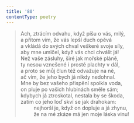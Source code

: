 ```yaml
---
title: '80'
contentType: poetry
---
```


> Ach, ztrácím odvahu, když píšu o vás, milý,  
> a přitom vím, že vás lepší duch opěvá  
> a vkládá do svých chval veškeré svoje síly,  
> aby mne umlčel, když vás chci chválit já!  
> Než vaše zásluhy, širé jak mořské pláně,  
> ty nesou vznešené i prosté plachty v dál,  
> a proto se můj člun též odvažuje na ně,  
> ač vím, že jeho bych já nikdy nedohnal.  
> Mne by bez vašeho přispění spolkla voda,  
> on pluje po vašich hlubinách směle sám;  
> kdybych já ztroskotal, nestala by se škoda,  
> zatím co jeho loď skví se jak drahokam:  
>          nejhorší je, když on dopluje a já zhynu,  
>          že na mé zkáze má jen moje láska vinu!
